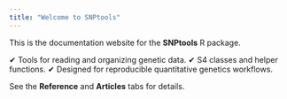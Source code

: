 ```yaml
---
title: "Welcome to SNPtools"
---
```


This is the documentation website for the **SNPtools** R package.

✔ Tools for reading and organizing genetic data.
✔ S4 classes and helper functions.
✔ Designed for reproducible quantitative genetics workflows.

See the **Reference** and **Articles** tabs for details.

